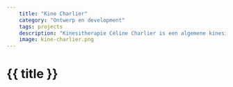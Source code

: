 ```yaml
---
    title: "Kine Charlier"
    category: "Ontwerp en development"
    tags: projects
    description: "Kinesitherapie Céline Charlier is een algemene kinesitherapiepraktijk met een bijzondere interesse voor bekkenbodemproblematiek, lymfedrainage en perinatale begeleiding."
    image: kine-charlier.png
---
```

<h1>
    {{ title }}
</h1>